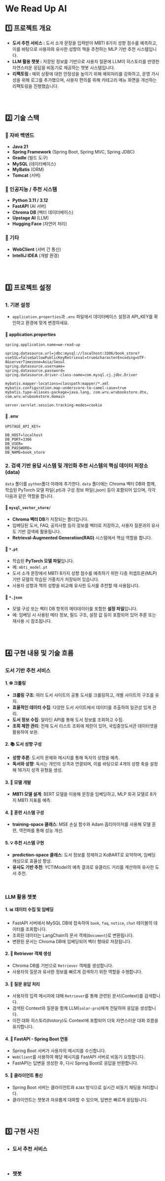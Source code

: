 # We Read Up AI

## 1️⃣ 프로젝트 개요
- **도서 추천 서비스 :** 도서 소개 문장을 입력받아 MBTI 8가지 성향 점수를 예측하고, 이를 바탕으로 사용자와 유사한 성향의 책을 추천하는 MLP 기반 추천 시스템입니다.
- **LLM 활용 챗봇 :** 저장된 정보를 기반으로 사용자 질문에 LLM이 히스토리를 반영한 자연스러운 응답을 비동기로 제공하는 챗봇 시스템입니다.
- **리팩토링 :** 예외 상황에 대한 안정성을 높이기 위해 예외처리를 강화하고, 운영 가시성을 위해 로그를 추가했으며, 사용자 편의를 위해 카테고리 메뉴 화면을 개선하는 리팩토링을 진행했습니다.



<br><br>
## 2️⃣ 기술 스택
### 🔧 자바 백엔드
- **Java 21**
- **Spring Framework** (Spring Boot, Spring MVC, Spring JDBC)
- **Gradle** (빌드 도구)
- **MySQL** (데이터베이스)
- **MyBatis** (ORM)
- **Tomcat** (서버)

### 🧠 인공지능 / 추천 시스템
- **Python 3.11 / 3.12**
- **FastAPI** (AI 서버)
- **Chroma DB** (벡터 데이터베이스)
- **Upstage AI** (LLM)
- **Hugging Face** (자연어 처리)

### 🔗 기타
- **WebClient** (서버 간 통신)
- **IntelliJ IDEA** (개발 환경)



<br><br>
## 3️⃣ 프로젝트 설정

### 1. 기본 설정

- `application.properties`과 `.env` 파일에서 데이터베이스 설정과 API_KEY를 확인하고 환경에 맞게 변경하세요.

#### 📄 application.properties
```
spring.application.name=we-read-up

spring.datasource.url=jdbc:mysql://localhost:3306/book_store?useSSL=false&allowPublicKeyRetrieval=true&characterEncoding=UTF-8&serverTimezone=Asia/Seoul
spring.datasource.username=
spring.datasource.password=
spring.datasource.driver-class-name=com.mysql.cj.jdbc.Driver

mybatis.mapper-locations=classpath:mapper/*.xml
mybatis.configuration.map-underscore-to-camel-case=true
mybatis.type-aliases-package=java.lang, com.wru.wrubookstore.dto, com.wru.wrubookstore.domain

server.servlet.session.tracking-modes=cookie
```

#### 📄 .env
```
UPSTAGE_API_KEY=

DB_HOST=localhost
DB_PORT=3306
DB_USER=
DB_PASSWORD=
DB_NAME=book_store
```

### 2. 검색 기반 응답 시스템 및 개인화 추천 시스템의 핵심 데이터 저장소(data)
`data` 폴더를 `python`폴더 아래에 추가한다.
`data` 폴더에는 Chroma 벡터 DB와 함께, 학습된 PyTorch 모델 파일(.pt)과 구성 정보 파일(.json) 등이 포함되어 있으며, 각각 다음과 같은 역할을 합니다.

#### 📂 `mysql_vector_store/`
- **Chroma 벡터 DB**가 저장되는 폴더입니다.
- 임베딩된 도서, FAQ, 공지사항 등의 정보를 벡터로 저장하고, 사용자 질문과의 유사도 기반 검색에 활용됩니다.
- **Retrieval-Augmented Generation(RAG)** 시스템에서 핵심 역할을 합니다.

#### 📄 `*.pt`
- 학습된 **PyTorch 모델 파일**입니다.
- 예: `mbti_model.pt`
- 도서 소개 문장에서 MBTI 8가지 성향 점수를 예측하기 위한 다층 퍼셉트론(MLP) 기반 모델의 학습된 가중치가 저장되어 있습니다.
- 사용자 성향과 책의 성향을 비교해 유사한 도서를 추천할 때 사용됩니다.

#### 📄 `*.json`
- 모델 구성 또는 벡터 DB 항목의 메타데이터를 포함한 **설정 파일**입니다.
- 예: 임베딩 시 사용된 메타 정보, 필드 구조, 설정 값 등이 포함되어 있어 추론 또는 재사용 시 참조됩니다.



<br><br>
## 4️⃣ 구현 내용 및 기술 흐름

### 도서 기반 추천 서비스
#### 1. 🌐 **크롤링**
   - **크롤링 구조**: 여러 도서 사이트의 공통 도서를 크롤링하고, 개별 사이트의 구조를 유지.
   - **효율적인 데이터 수집**: 다양한 도서 사이트에서 데이터를 추출하여 일관성 있게 관리.
   - **도서 정보 수집**: 알라딘 API를 통해 도서 정보를 조회하고 수집.
   - **조회 제한 관리**: 전체 도서 리스트 조회에 제한이 있어, 국립중앙도서관 데이터셋을 활용하여 보완.

#### 2. 📚 **도서 성향 구성**
   - **성향 추론**: 도서의 문체와 메시지를 통해 독자의 성향을 예측.
   - **독서와 성향**: 독서는 개인의 성격과 연결되며, 이를 바탕으로 4개의 성향 축을 설정해 16가지 성격 유형을 생성.

#### 3. 🤖 **모델 개발**
   - **MBTI 모델 설계**: BERT 모델을 이용해 문장을 임베딩하고, MLP 회귀 모델로 8가지 MBTI 지표를 예측.

#### 4. 🧠 **훈련 시스템 구성**
   - **training-space 클래스**: MSE 손실 함수와 Adam 옵티마이저를 사용해 모델 훈련, 역전파를 통해 성능 개선.

#### 5. 💡 **추천 시스템 구현**
   - **prediction-space 클래스**: 도서 정보를 정제하고 KoBART로 요약하며, 임베딩 캐싱으로 효율성 향상.
   - **유사도 기반 추천**: YCTIModel의 예측 결과로 유클리드 거리를 계산하여 유사한 도서 추천.

<br>

### LLM 활용 챗봇
#### 1. 📊 데이터 수집 및 임베딩
- FastAPI 서버에서 MySQL DB에 접속하여 `book`, `faq`, `notice`, `chat` 테이블의 데이터를 조회합니다.
- 조회된 데이터는 LangChain의 문서 객체(`Document`)로 변환됩니다.
- 변환된 문서는 Chroma DB에 임베딩되어 벡터 형태로 저장됩니다.


#### 2. 🧳 Retriever 객체 생성
- Chroma DB를 기반으로 `Retriever` 객체를 생성합니다.
- 사용자의 질문과 유사한 정보를 빠르게 검색하기 위한 역할을 수행합니다.

#### 3. 💬 질문 응답 처리
- 사용자의 입력 메시지에 대해 `Retriever`를 통해 관련된 문서(Context)를 검색합니다.
- 검색된 Context와 질문을 함께 LLM(`solar-pro`)에게 전달하여 응답을 생성합니다.
- 이전 대화 히스토리(history)도 Context에 포함되어 더욱 자연스러운 대화 흐름을 유지합니다.

#### 4. 🔗 FastAPI - Spring Boot 연동
- Spring Boot 서버가 사용자의 메시지를 수신합니다.
- `WebClient`를 사용하여 해당 메시지를 FastAPI 서버로 비동기 요청합니다.
- FastAPI는 답변을 생성한 후, 다시 Spring Boot로 응답을 반환합니다.

#### 5. 📡 클라이언트 통신
- Spring Boot 서버는 클라이언트와 `AJAX` 방식으로 실시간 비동기 채팅을 처리합니다.
- 클라이언트는 챗봇과 자유롭게 대화할 수 있으며, 답변은 빠르게 응답됩니다.



<br><br>
## 5️⃣ 구현 사진
- ### 도서 추천 서비스



<br>

- ### 챗봇

